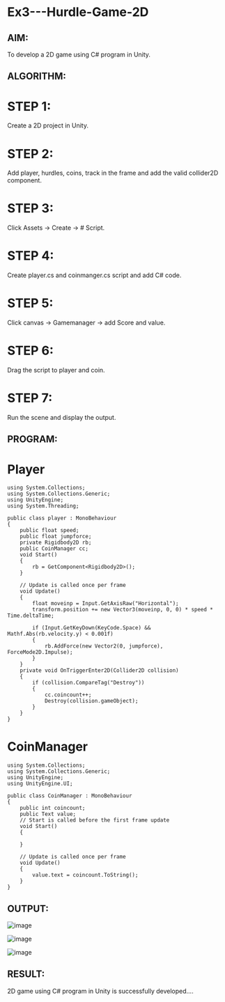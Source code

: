# Ex3---Hurdle-Game-2D

## AIM:
To develop a 2D game using C# program in Unity.

## ALGORITHM:
# STEP 1: 
Create a 2D project in Unity.

# STEP 2: 
Add player, hurdles, coins, track in the frame and add the valid collider2D component.

# STEP 3: 
Click Assets -> Create -> # Script.

# STEP 4: 
Create player.cs and coinmanger.cs script and add C# code.

# STEP 5: 
Click canvas -> Gamemanager -> add Score and value.

# STEP 6: 
Drag the script to player and coin.

# STEP 7: 
Run the scene and display the output.
## PROGRAM:
# Player
```
using System.Collections;
using System.Collections.Generic;
using UnityEngine;
using System.Threading;

public class player : MonoBehaviour
{
    public float speed;
    public float jumpforce;
    private Rigidbody2D rb;
    public CoinManager cc;
    void Start()
    {
        rb = GetComponent<Rigidbody2D>();
    }

    // Update is called once per frame
    void Update()
    {
        float moveinp = Input.GetAxisRaw("Horizontal");
        transform.position += new Vector3(moveinp, 0, 0) * speed * Time.deltaTime;

        if (Input.GetKeyDown(KeyCode.Space) && Mathf.Abs(rb.velocity.y) < 0.001f)
        {
            rb.AddForce(new Vector2(0, jumpforce), ForceMode2D.Impulse);
        }
    }
    private void OnTriggerEnter2D(Collider2D collision)
    {
        if (collision.CompareTag("Destroy"))
        {
            cc.coincount++;
            Destroy(collision.gameObject);
        }
    }
}

```
# CoinManager
```
using System.Collections;
using System.Collections.Generic;
using UnityEngine;
using UnityEngine.UI;

public class CoinManager : MonoBehaviour
{
    public int coincount;
    public Text value;
    // Start is called before the first frame update
    void Start()
    {
        
    }

    // Update is called once per frame
    void Update()
    {
        value.text = coincount.ToString(); 
    }
}

```

   

## OUTPUT:

![image](https://github.com/user-attachments/assets/438bdc27-0118-47fd-8cc8-388156a6029c)


![image](https://github.com/user-attachments/assets/50f1ecca-89a7-46b7-9242-bac509550b35)

![image](https://github.com/user-attachments/assets/2d9731c7-fe52-42eb-b56f-1716ffb5f5b0)





## RESULT:
2D game using C# program in Unity is successfully developed....
